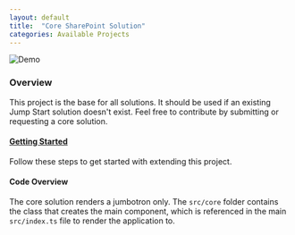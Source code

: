 ```yaml
---
layout: default
title:  "Core SharePoint Solution"
categories: Available Projects
---
```

![Demo](https://dev.azure.com/gudatta/0b5a858a-1b86-4230-93a6-b7aea3f76bbb/_apis/git/repositories/e28ff7be-0050-4736-b00d-782b7abde1b6/items?path=%2Fdemo.png)

### Overview

This project is the base for all solutions. It should be used if an existing Jump Start solution doesn't exist. Feel free to contribute by submitting or requesting a core solution.

#### [Getting Started](/jump-start-projects/overview)

Follow these steps to get started with extending this project.

#### Code Overview

The core solution renders a jumbotron only. The `src/core` folder contains the class that creates the main component, which is referenced in the main `src/index.ts` file to render the application to.
